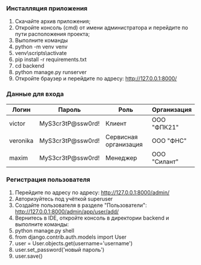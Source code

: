 ### Инсталляция приложения
1. Скачайте архив приложения;
2. Откройте консоль (cmd) от имени администратора и перейдите по пути расположения проекта;
3. Выполните команды 
4. python -m venv venv
5. venv\scripts\activate
6. pip install -r requirements.txt
7. cd backend
8. python manage.py runserver
9. Откройте браузер и перейдите по адресу: http://127.0.0.1:8000/

### Данные для входа

| Логин       | Пароль            | Роль                  | Организация  |
|-------------|-------------------|-----------------------|--------------|
| victor      | MyS3cr3tP@ssw0rd! | Клиент                | ООО "ФПК21"  |
| veronika    | MyS3cr3tP@ssw0rd! | Сервисная организация | ООО "ФНС"    |
| maxim       | MyS3cr3tP@ssw0rd! | Менеджер              | ООО "Силант" |

### Регистрация пользователя
1. Перейдите по адресу по адресу: http://127.0.0.1:8000/admin/
2. Авторизуйтесь под учёткой superuser
3. Создайте пользователя в разделе "Пользователи": http://127.0.0.1:8000/admin/app/user/add/
3. Вернитесь в IDE, откройте консоль в директории backend и выполните команды:
4. python manage.py shell
5. from django.contrib.auth.models import User
6. user = User.objects.get(username='username')
7. user.set_password('новый пароль')
8. user.save()
